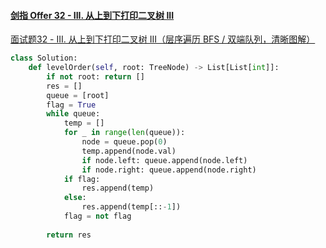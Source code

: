 #### [剑指 Offer 32 - III. 从上到下打印二叉树 III](https://leetcode-cn.com/problems/cong-shang-dao-xia-da-yin-er-cha-shu-iii-lcof/)

[面试题32 - III. 从上到下打印二叉树 III（层序遍历 BFS / 双端队列，清晰图解）](https://leetcode-cn.com/problems/cong-shang-dao-xia-da-yin-er-cha-shu-iii-lcof/solution/mian-shi-ti-32-iii-cong-shang-dao-xia-da-yin-er--3/)

```python
class Solution:
    def levelOrder(self, root: TreeNode) -> List[List[int]]:
        if not root: return []
        res = []
        queue = [root]
        flag = True
        while queue:
            temp = []
            for _ in range(len(queue)):
                node = queue.pop(0)
                temp.append(node.val)
                if node.left: queue.append(node.left)
                if node.right: queue.append(node.right)
            if flag:
                res.append(temp)
            else:
                res.append(temp[::-1])
            flag = not flag
            
        return res
```